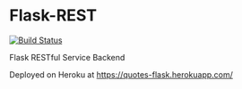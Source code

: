 # Flask-REST
[![Build Status](https://travis-ci.com/alexisfranche/flask-backend.svg?branch=master)](https://travis-ci.com/alexisfranche/flask-backend)

Flask RESTful Service Backend

Deployed on Heroku at https://quotes-flask.herokuapp.com/
